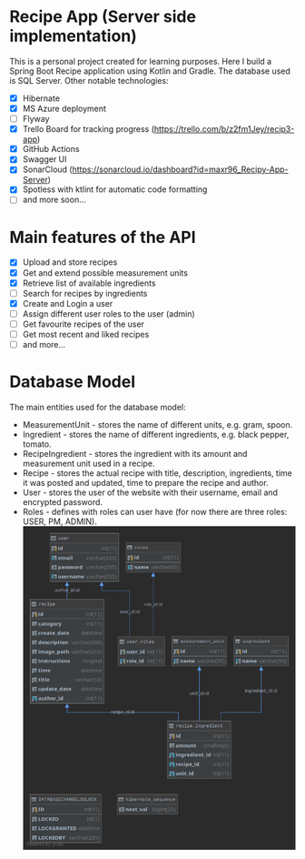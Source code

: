 # Recipe App (Server side implementation) 
This is a personal project created for learning purposes. Here I 
build a Spring Boot Recipe application using Kotlin and Gradle. The 
database used is SQL Server. Other notable technologies: 
- [x] Hibernate
- [x] MS Azure deployment
- [ ] Flyway 
- [x] Trello Board for tracking progress (https://trello.com/b/z2fm1Jey/recip3-app)
- [x] GitHub Actions
- [x] Swagger UI 
- [x] SonarCloud (https://sonarcloud.io/dashboard?id=maxr96_Recipy-App-Server)
- [x] Spotless with ktlint for automatic code formatting
- [ ] and more soon...

# Main features of the API
   - [x] Upload and store recipes
   - [x] Get and extend possible measurement units
   - [x] Retrieve list of available ingredients
   - [ ] Search for recipes by ingredients
   - [x] Create and Login a user
   - [ ] Assign different user roles to the user (admin)
   - [ ] Get favourite recipes of the user
   - [ ] Get most recent and liked recipes
   - [ ] and more...
# Database Model
The main entities used for the database model:
- MeasurementUnit - stores the name of different units, e.g. gram, spoon.
- Ingredient - stores the name of different ingredients, e.g. black pepper, tomato.
- RecipeIngredient - stores the ingredient with its amount and measurement unit used in a recipe.
- Recipe - stores the actual recipe with title, description, ingredients, time it was posted and updated, time to prepare the recipe and author.
- User - stores the user of the website with their username, email and encrypted password.
- Roles - defines with roles can user have (for now there are three roles: USER, PM, ADMIN).
![Cookbook database schema](cookbook_db_schema.png)
